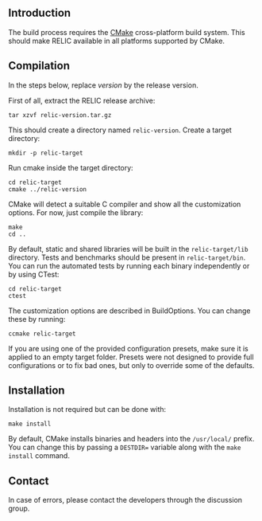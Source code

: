 ## Introduction ##

The build process requires the [CMake](http://www.cmake.org/) cross-platform build system. This should make RELIC available in all platforms supported by CMake.

## Compilation ##

In the steps below, replace _version_ by the release version.

First of all, extract the RELIC release archive:

```
tar xzvf relic-version.tar.gz
```

This should create a directory named `relic-version`. Create a target directory:

```
mkdir -p relic-target
```

Run cmake inside the target directory:

```
cd relic-target
cmake ../relic-version
```

CMake will detect a suitable C compiler and show all the customization options. For now, just compile the library:

```
make
cd ..
```

By default, static and shared libraries will be built in the `relic-target/lib` directory. Tests and benchmarks should be present in `relic-target/bin`. You can run the automated tests by running each binary independently or by using CTest:

```
cd relic-target
ctest
```

The customization options are described in BuildOptions. You can change these by running:

```
ccmake relic-target
```

If you are using one of the provided configuration presets, make sure it is applied to an empty target folder. Presets were not designed to provide full configurations or to fix bad ones, but only to override some of the defaults.

## Installation ##

Installation is not required but can be done with:

```
make install
```

By default, CMake installs binaries and headers into the `/usr/local/` prefix. You can change this by passing a `DESTDIR=` variable along with the `make install` command.

## Contact ##

In case of errors, please contact the developers through the discussion group.